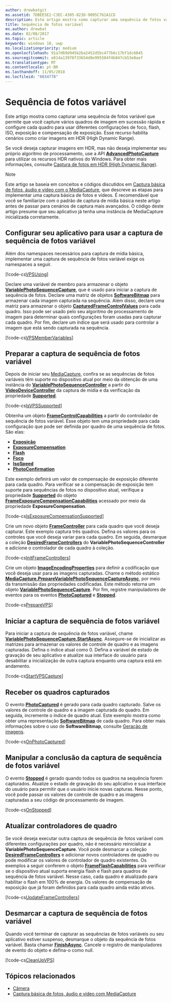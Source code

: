 ```yaml
---
author: drewbatgit
ms.assetid: 7DBEE5E2-C3EC-4305-823D-9095C761A1CD
description: Este artigo mostra como capturar uma sequência de fotos variável que permite que você capture vários quadros de imagem em sucessão rápida e configure cada quadro para usar diferentes configurações de foco, flash, ISO, exposição e compensação de exposição.
title: Sequência de fotos variável
ms.author: drewbat
ms.date: 02/08/2017
ms.topic: article
keywords: windows 10, uwp
ms.localizationpriority: medium
ms.openlocfilehash: 91a7d69d945b2ba2452d5bc477b6c17bf1dc6845
ms.sourcegitcommit: e814a13978f33654d8e995584f4b047cb53e0aef
ms.translationtype: MT
ms.contentlocale: pt-BR
ms.lasthandoff: 11/05/2018
ms.locfileid: "6034778"
---
```

# <a name="variable-photo-sequence"></a>Sequência de fotos variável



Este artigo mostra como capturar uma sequência de fotos variável que permite que você capture vários quadros de imagem em sucessão rápida e configure cada quadro para usar diferentes configurações de foco, flash, ISO, exposição e compensação de exposição. Esse recurso habilita cenários como criar imagens em HDR (High Dynamic Range).

Se você deseja capturar imagens em HDR, mas não deseja implementar seu próprio algoritmo de processamento, use a API [**AdvancedPhotoCapture**](https://msdn.microsoft.com/library/windows/apps/mt181386) para utilizar os recursos HDR nativos do Windows. Para obter mais informações, consulte [Captura de fotos em HDR (High Dynamic Range)](high-dynamic-range-hdr-photo-capture.md).

> [!NOTE] 
> Este artigo se baseia em conceitos e códigos discutidos em [Captura básica de fotos, áudio e vídeo com o MediaCapture](basic-photo-video-and-audio-capture-with-MediaCapture.md), que descreve as etapas para implementar uma captura básica de fotos e vídeos. É recomendável que você se familiarize com o padrão de captura de mídia básica neste artigo antes de passar para cenários de captura mais avançados. O código deste artigo presume que seu aplicativo já tenha uma instância de MediaCapture inicializada corretamente.

## <a name="set-up-your-app-to-use-variable-photo-sequence-capture"></a>Configurar seu aplicativo para usar a captura de sequência de fotos variável

Além dos namespaces necessários para captura de mídia básica, implementar uma captura de sequência de fotos variável exige os namespaces a seguir.

[!code-cs[VPSUsing](./code/BasicMediaCaptureWin10/cs/MainPage.xaml.cs#SnippetVPSUsing)]

Declare uma variável de membro para armazenar o objeto [**VariablePhotoSequenceCapture**](https://msdn.microsoft.com/library/windows/apps/dn652564), que é usado para iniciar a captura de sequência de fotos. Declare uma matriz de objetos [**SoftwareBitmap**](https://msdn.microsoft.com/library/windows/apps/dn887358) para armazenar cada imagem capturada na sequência. Além disso, declare uma matriz para armazenar o objeto [**CapturedFrameControlValues**](https://msdn.microsoft.com/library/windows/apps/dn608020) para cada quadro. Isso pode ser usado pelo seu algoritmo de processamento de imagem para determinar quais configurações foram usadas para capturar cada quadro. Por fim, declare um índice que será usado para controlar a imagem que está sendo capturada na sequência.

[!code-cs[VPSMemberVariables](./code/BasicMediaCaptureWin10/cs/MainPage.xaml.cs#SnippetVPSMemberVariables)]

## <a name="prepare-the-variable-photo-sequence-capture"></a>Preparar a captura de sequência de fotos variável

Depois de iniciar seu [MediaCapture](capture-photos-and-video-with-mediacapture.md), confira se as sequências de fotos variáveis têm suporte no dispositivo atual por meio da obtenção de uma instância do [**VariablePhotoSequenceController**](https://msdn.microsoft.com/library/windows/apps/dn640573) a partir do [**VideoDeviceController**](https://msdn.microsoft.com/library/windows/apps/br226825) da captura de mídia e da verificação da propriedade [**Supported**](https://msdn.microsoft.com/library/windows/apps/dn640580).

[!code-cs[IsVPSSupported](./code/BasicMediaCaptureWin10/cs/MainPage.xaml.cs#SnippetIsVPSSupported)]

Obtenha um objeto [**FrameControlCapabilities**](https://msdn.microsoft.com/library/windows/apps/dn652548) a partir do controlador de sequência de fotos variável. Esse objeto tem uma propriedade para cada configuração que pode ser definida por quadro de uma sequência de fotos. São elas:

-   [**Exposição**](https://msdn.microsoft.com/library/windows/apps/dn652552)
-   [**ExposureCompensation**](https://msdn.microsoft.com/library/windows/apps/dn652560)
-   [**Flash**](https://msdn.microsoft.com/library/windows/apps/dn652566)
-   [**Foco**](https://msdn.microsoft.com/library/windows/apps/dn652570)
-   [**IsoSpeed**](https://msdn.microsoft.com/library/windows/apps/dn652574)
-   [**PhotoConfirmation**](https://msdn.microsoft.com/library/windows/apps/dn652578)

Este exemplo definirá um valor de compensação de exposição diferente para cada quadro. Para verificar se a compensação de exposição tem suporte para sequências de fotos no dispositivo atual, verifique a propriedade [**Supported**](https://msdn.microsoft.com/library/windows/apps/dn278905) do objeto [**FrameExposureCompensationCapabilities**](https://msdn.microsoft.com/library/windows/apps/dn652628) acessado por meio da propriedade **ExposureCompensation**.

[!code-cs[IsExposureCompensationSupported](./code/BasicMediaCaptureWin10/cs/MainPage.xaml.cs#SnippetIsExposureCompensationSupported)]

Crie um novo objeto [**FrameController**](https://msdn.microsoft.com/library/windows/apps/dn652582) para cada quadro que você deseja capturar. Este exemplo captura três quadros. Defina os valores para os controles que você deseja variar para cada quadro. Em seguida, desmarque a coleção [**DesiredFrameControllers**](https://msdn.microsoft.com/library/windows/apps/dn640574) do **VariablePhotoSequenceController** e adicione o controlador de cada quadro à coleção.

[!code-cs[InitFrameControllers](./code/BasicMediaCaptureWin10/cs/MainPage.xaml.cs#SnippetInitFrameControllers)]

Crie um objeto [**ImageEncodingProperties**](https://msdn.microsoft.com/library/windows/apps/hh700993) para definir a codificação que você deseja usar para as imagens capturadas. Chame o método estático [**MediaCapture.PrepareVariablePhotoSequenceCaptureAsync**](https://msdn.microsoft.com/library/windows/apps/dn608097), por meio da transmissão das propriedades codificadas. Este método retorna um objeto [**VariablePhotoSequenceCapture**](https://msdn.microsoft.com/library/windows/apps/dn652564). Por fim, registre manipuladores de eventos para os eventos [**PhotoCaptured**](https://msdn.microsoft.com/library/windows/apps/dn652573) e [**Stopped**](https://msdn.microsoft.com/library/windows/apps/dn652585).

[!code-cs[PrepareVPS](./code/BasicMediaCaptureWin10/cs/MainPage.xaml.cs#SnippetPrepareVPS)]

## <a name="start-the-variable-photo-sequence-capture"></a>Iniciar a captura de sequência de fotos variável

Para iniciar a captura de sequência de fotos variável, chame [**VariablePhotoSequenceCapture.StartAsync**](https://msdn.microsoft.com/library/windows/apps/dn652577). Assegure-se de inicializar as matrizes para armazenar os valores de controle de quadro e as imagens capturadas. Defina o índice atual como 0. Defina a variável de estado de gravação de seu aplicativo e atualize sua interface do usuário para desabilitar a inicialização de outra captura enquanto uma captura está em andamento.

[!code-cs[StartVPSCapture](./code/BasicMediaCaptureWin10/cs/MainPage.xaml.cs#SnippetStartVPSCapture)]

## <a name="receive-the-captured-frames"></a>Receber os quadros capturados

O evento [**PhotoCaptured**](https://msdn.microsoft.com/library/windows/apps/dn652573) é gerado para cada quadro capturado. Salve os valores de controle de quadro e a imagem capturada do quadro. Em seguida, incremente o índice de quadro atual. Este exemplo mostra como obter uma representação [**SoftwareBitmap**](https://msdn.microsoft.com/library/windows/apps/dn887358) de cada quadro. Para obter mais informações sobre o uso de **SoftwareBitmap**, consulte [Geração de imagens](imaging.md).

[!code-cs[OnPhotoCaptured](./code/BasicMediaCaptureWin10/cs/MainPage.xaml.cs#SnippetOnPhotoCaptured)]

## <a name="handle-the-completion-of-the-variable-photo-sequence-capture"></a>Manipular a conclusão da captura de sequência de fotos variável

O evento [**Stopped**](https://msdn.microsoft.com/library/windows/apps/dn652585) é gerado quando todos os quadros na sequência forem capturados. Atualize o estado de gravação do seu aplicativo e sua interface do usuário para permitir que o usuário inicie novas capturas. Nesse ponto, você pode passar os valores de controle de quadro e as imagens capturadas a seu código de processamento de imagem.

[!code-cs[OnStopped](./code/BasicMediaCaptureWin10/cs/MainPage.xaml.cs#SnippetOnStopped)]

## <a name="update-frame-controllers"></a>Atualizar controladores de quadro

Se você deseja executar outra captura de sequência de fotos variável com diferentes configurações por quadro, não é necessário reinicializar a **VariablePhotoSequenceCapture**. Você pode desmarcar a coleção [**DesiredFrameControllers**](https://msdn.microsoft.com/library/windows/apps/dn640574) e adicionar novos controladores de quadro ou pode modificar os valores de controlador de quadro existentes. Os exemplos a seguir conferem o objeto [**FrameFlashCapabilities**](https://msdn.microsoft.com/library/windows/apps/dn652657) para verificar se o dispositivo atual suporta energia flash e flash para quadros de sequência de fotos variável. Nesse caso, cada quadro é atualizado para habilitar o flash em 100% de energia. Os valores de compensação de exposição que já foram definidos para cada quadro ainda estão ativos.

[!code-cs[UpdateFrameControllers](./code/BasicMediaCaptureWin10/cs/MainPage.xaml.cs#SnippetUpdateFrameControllers)]

## <a name="clean-up-the-variable-photo-sequence-capture"></a>Desmarcar a captura de sequência de fotos variável

Quando você terminar de capturar as sequências de fotos variáveis ou seu aplicativo estiver suspenso, desmarque o objeto da sequência de fotos variável. Basta chamar [**FinishAsync**](https://msdn.microsoft.com/library/windows/apps/dn652569). Cancele o registro de manipuladores de evento do objeto e defina-o como null.

[!code-cs[CleanUpVPS](./code/BasicMediaCaptureWin10/cs/MainPage.xaml.cs#SnippetCleanUpVPS)]

## <a name="related-topics"></a>Tópicos relacionados

* [Câmera](camera.md)
* [Captura básica de fotos, áudio e vídeo com MediaCapture](basic-photo-video-and-audio-capture-with-MediaCapture.md)
 

 




